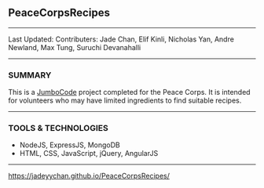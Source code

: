 
## PeaceCorpsRecipes

---

Last Updated: 
Contributers: Jade Chan, Elif Kinli, Nicholas Yan, Andre Newland, Max Tung, Suruchi Devanahalli 

---

### SUMMARY
This is a [JumboCode](https://www.jumbocode.org) project completed for the Peace Corps. It is intended for volunteers who may 
have limited ingredients to find suitable recipes. 

---

### TOOLS & TECHNOLOGIES
- NodeJS, ExpressJS, MongoDB
- HTML, CSS, JavaScript, jQuery, AngularJS

---

https://jadeyychan.github.io/PeaceCorpsRecipes/



